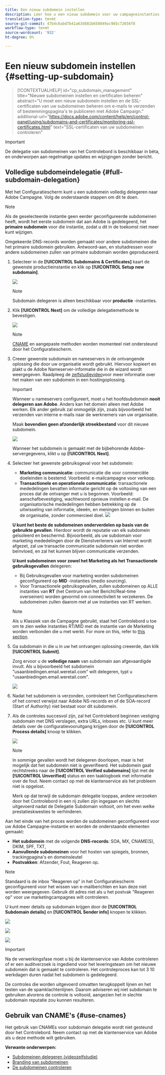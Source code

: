 ```yaml
---
title: Een nieuw subdomein instellen
description: Leer hoe u een nieuw subdomein voor uw campagneinstanties instelt
translation-type: tm+mt
source-git-commit: 47b4c6abd7b41a63d881b658849ac985c72656f8
workflow-type: tm+mt
source-wordcount: '932'
ht-degree: 0%

---
```



# Een nieuw subdomein instellen {#setting-up-subdomain}

>[!CONTEXTUALHELP]
>id="cp_subdomain_management"
>title="Nieuwe subdomeinen instellen en certificaten beheren"
>abstract="U moet een nieuw subdomein instellen en de SSL-certificaten van uw subdomeinen beheren om e-mails te verzenden of bestemmingspagina&#39;s te publiceren met Adobe Campaign."
>additional-url="https://docs.adobe.com/content/help/en/control-panel/using/subdomains-and-certificates/monitoring-ssl-certificates.html" text="SSL-certificaten van uw subdomeinen controleren"

>[!IMPORTANT]
>
>De delegatie van subdomeinen van het Controlebord is beschikbaar in bèta, en onderworpen aan regelmatige updates en wijzigingen zonder bericht.

## Volledige subdomeindelegatie {#full-subdomain-delegation}

Met het Configuratiescherm kunt u een subdomein volledig delegeren naar Adobe Campagne. Volg de onderstaande stappen om dit te doen.

>[!NOTE]
>
>Als de geselecteerde instantie geen eerder geconfigureerde subdomeinen heeft, wordt het eerste subdomein dat aan Adobe is gedelegeerd, het **primaire subdomein** voor die instantie, zodat u dit in de toekomst niet meer kunt wijzigen.
>
>Omgekeerde DNS-records worden gemaakt voor andere subdomeinen die het primaire subdomein gebruiken. Antwoord-aan, en stuitadressen voor andere subdomeinen zullen van primaire subdomain worden geproduceerd.

1. Selecteer in de **[!UICONTROL Subdomains & Certificates]** kaart de gewenste productieinstantie en klik op **[!UICONTROL Setup new subdomain]**.

   ![](assets/subdomain1.png)

   >[!NOTE]
   >
   >Subdomain delegeren is alleen beschikbaar voor **productie** -instanties.

1. Klik **[!UICONTROL Next]** om de volledige delegatiemethode te bevestigen.

   ![](assets/subdomain3.png)

   >[!NOTE]
   >
   >[CNAME](#use-cnames) en aangepaste methoden worden momenteel niet ondersteund door het Configuratiescherm.

1. Creeer gewenste subdomain en nameservers in de ontvangende oplossing die door uw organisatie wordt gebruikt. Hiervoor kopieert en plakt u de Adobe Nameserver-informatie die in de wizard wordt weergegeven. Raadpleeg de [zelfstudievideo](https://video.tv.adobe.com/v/30175?captions=dut)voor meer informatie over het maken van een subdomein in een hostingoplossing.

   >[!IMPORTANT]
   >
   >Wanneer u nameservers configureert, moet u het hoofdsubdomein **nooit delegeren aan Adobe**. Anders kan het domein alleen met Adobe werken. Elk ander gebruik zal onmogelijk zijn, zoals bijvoorbeeld het verzenden van interne e-mails naar de werknemers van uw organisatie.
   >
   >Maak **bovendien geen afzonderlijk streekbestand** voor dit nieuwe subdomein.

   ![](assets/subdomain4.png)

   Wanneer het subdomein is gemaakt met de bijbehorende Adobe-servergegevens, klikt u op **[!UICONTROL Next]**.

1. Selecteer het gewenste gebruiksgeval voor het subdomein:

   * **Marketing communicatie**: communicatie die voor commerciële doeleinden is bestemd. Voorbeeld: e-mailcampagne voor verkoop.
   * **Transactionele en operationele communicatie**: transactionele mededelingen bevatten informatie gericht op de voltooiing van een proces dat de ontvanger met u is begonnen. Voorbeeld: aanschafbevestiging, wachtwoord opnieuw instellen e-mail. De organisatorische mededelingen hebben betrekking op de uitwisseling van informatie, ideeën, en meningen binnen en buiten de organisatie, zonder commercieel doel.
   ![](assets/subdomain5.png)

   **U kunt het beste de subdomeinen onderverdelen op basis van de gebruikte gevallen**. Hierdoor wordt de reputatie van elk subdomein geïsoleerd en beschermd. Bijvoorbeeld, als uw subdomain voor marketing mededelingen door de Dienstverleners van Internet wordt afgezet, zal uw transactie communicatie subdomain niet worden beïnvloed, en zal het kunnen blijven communicatie verzenden.

   **U kunt subdomeinen voor zowel het Marketing als het Transactionele gebruiksgevallen** delegeren:

   * Bij Gebruiksgevallen voor marketing worden subdomeinen geconfigureerd op **MID** -instanties (medio sourcing).
   * Voor Transactionele gebruiksgevallen, zullen subdomeinen op ALLE instanties van **RT** (het Centrum van het Bericht/Real-time overseinen) worden gevormd om connectiviteit te verzekeren. De subdomeinen zullen daarom met al uw instanties van RT werken.
   >[!NOTE]
   >
   >Als u Klassiek van de Campagne gebruikt, staat het Controlebord u toe om te zien welke instanties RT/MID met de instantie van de Marketing worden verbonden die u met werkt. For more on this, refer to [this section](../../instances-settings/using/instance-details.md).

1. Ga subdomain in die u in uw het ontvangen oplossing creeerde, dan klik **[!UICONTROL Submit]**.

   Zorg ervoor u de **volledige naam** van subdomain aan afgevaardigde invult. Als u bijvoorbeeld het subdomein &quot;usaanbiedingen.email.weretail.com&quot; wilt delegeren, typt u &quot;usaanbiedingen.email.weretail.com&quot;.

   ![](assets/subdomain6.png)

1. Nadat het subdomein is verzonden, controleert het Configuratiescherm of het correct verwijst naar Adobe NS-records en of de SOA-record (Start of Authority) niet bestaat voor dit subdomein.

1. Als de controles succesvol zijn, zal het Controlebord beginnen vestiging subdomain met DNS verslagen, extra URLs, inboxes etc. U kunt meer details over de configuratievooruitgang krijgen door de **[!UICONTROL Process details]** knoop te klikken.

   ![](assets/subdomain7.png)

   >[!NOTE]
   >
   >In sommige gevallen wordt het delegeren doorlopen, maar is het mogelijk dat het subdomein niet is geverifieerd. Het subdomein gaat rechtstreeks naar de **[!UICONTROL Verified subdomains]** lijst met de **[!UICONTROL Unverified]** status en een taaklogboek met informatie over de fout. Neem contact op met de klantenservice als het probleem niet is opgelost.
   >
   >Merk op dat terwijl de subdomain delegatie looppas, andere verzoeken door het Controlebord in een rij zullen zijn ingegaan en slechts uitgevoerd nadat de Delegatie Subdomain voltooit, om het even welke prestatieskwesties te verhinderen.

Aan het einde van het proces worden de subdomeinen geconfigureerd voor uw Adobe Campagne-instantie en worden de onderstaande elementen gemaakt:

* **Het subdomein** met de volgende **DNS-records**: SOA, MX, CNAME(S), DKIM, SPF, TXT,
* **Aanvullende subdomeinen** voor het hosten van spiegels, bronnen, trackingpagina&#39;s en domeinsleutel
* **Postvakken**: Afzender, Fout, Reageren op.

>[!NOTE]
>
>Standaard is de inbox &quot;Reageren op&quot; in het Configuratiescherm geconfigureerd voor het wissen van e-mailberichten en kan deze niet worden weergegeven. Gebruik dit adres niet als u het postvak &quot;Reageren op&quot; voor uw marketingcampagnes wilt controleren.

U kunt meer details op subdomain krijgen door de **[!UICONTROL Subdomain details]** en **[!UICONTROL Sender info]** knopen te klikken.

![](assets/detail_buttons.png)

![](assets/subdomain_details.png)

![](assets/sender_info.png)

>[!IMPORTANT]
>
>Na de verwerkingsfase moet u bij de klantenservice van Adobe controleren of er een auditverzoek is ingediend voor het leveringsteam om het nieuwe subdomein dat is gemaakt te controleren. Het controleproces kan tot 3 10 werkdagen duren nadat het subdomein is gedelegeerd.
>
>De controles die worden uitgevoerd omvatten terugkoppelt lijnen en het testen van de spamklachtenlijnen. Daarom adviseren wij niet subdomain te gebruiken alvorens de controle is voltooid, aangezien het in slechte subdomain reputatie zou kunnen resulteren.

## Gebruik van CNAME&#39;s {#use-cnames}

Het gebruik van CNAMEs voor subdomain delegatie wordt niet gesteund door het Controlebord. Neem contact op met de klantenservice van Adobe als u deze methode wilt gebruiken.

**Verwante onderwerpen:**

* [Subdomeinen delegeren (videozelfstudie)](https://docs.adobe.com/content/help/en/campaign-learn/campaign-standard-tutorials/administrating/control-panel/subdomain-delegation.html)
* [Branding van subdomeinen](../../subdomains-certificates/using/subdomains-branding.md)
* [De subdomeinen controleren](../../subdomains-certificates/using/monitoring-subdomains.md)
